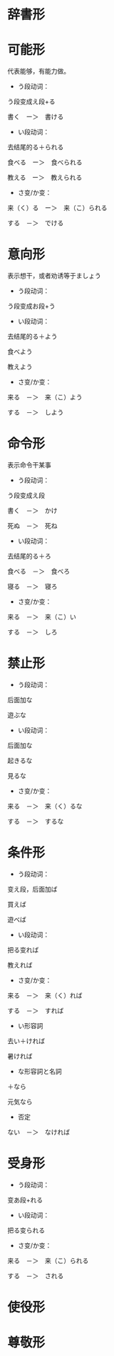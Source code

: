 # 辞書形



# 可能形

代表能够，有能力做。

- う段动词：

う段变成え段+る

書く　ー＞　書ける

- い段动词：

去结尾的る＋られる

食べる　ー＞　食べられる

教える　ー＞　教えられる

- さ变/か变：

来（く）る　ー＞　来（こ）られる

する　－＞　でける

# 意向形

表示想干，或者劝诱等于ましょう

- う段动词：

う段变成お段+う

- い段动词：

去结尾的る＋よう

食べよう

教えよう

- さ变/か变：

来る　－＞　来（こ）よう

する　－＞　しよう

# 命令形
表示命令干某事

- う段动词：

う段变成え段

書く　－＞　かけ

死ぬ　－＞　死ね

- い段动词：

去结尾的る＋ろ

食べる　－＞　食べろ

寝る　－＞　寝ろ

- さ变/か变：

来る　－＞　来（こ）い

する　－＞　しろ

# 禁止形

- う段动词：

后面加な

遊ぶな

- い段动词：

后面加な

起きるな

見るな

- さ变/か变：

来る　－＞　来（く）るな

する　－＞　するな

# 条件形
- う段动词：

变え段，后面加ば

買えば

遊べば



- い段动词：

把る变れば

教えれば



- さ变/か变：

来る　－＞　来（く）れば

する　－＞　すれば



- い形容詞

去い＋ければ

暑ければ



- な形容詞と名詞

＋なら

元気なら



- 否定

ない　－＞　なければ

# 受身形

- う段动词：

变あ段+れる



- い段动词：

把る变られる



- さ变/か变：

来る　－＞　来（こ）られる

する　－＞　される



# 使役形

# 尊敬形

